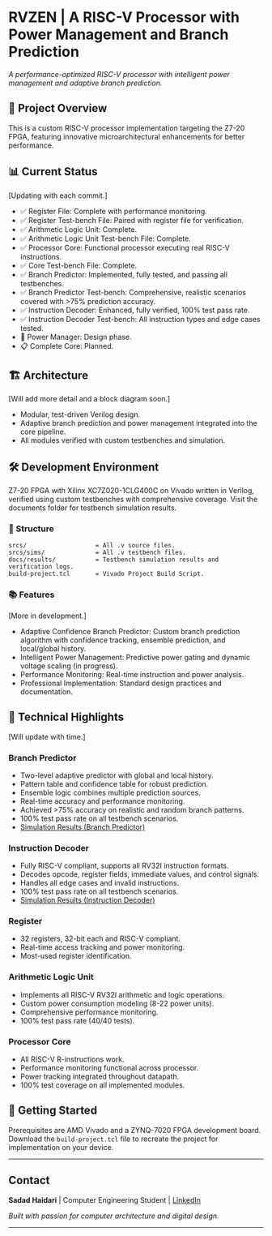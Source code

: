 # RVZEN | A RISC-V Processor with Power Management and Branch Prediction

*A performance-optimized RISC-V processor with intelligent power management and adaptive branch prediction.*

## 🔩 Project Overview
This is a custom RISC-V processor implementation targeting the Z7-20 FPGA, featuring innovative microarchitectural enhancements for better performance.

## 📊 Current Status
[Updating with each commit.]
- ✅ Register File: Complete with performance monitoring.
- ✅ Register Test-bench File: Paired with register file for verification.
- ✅ Arithmetic Logic Unit: Complete.
- ✅ Arithmetic Logic Unit Test-bench File: Complete.
- ✅ Processor Core: Functional processor executing real RISC-V instructions.
- ✅ Core Test-bench File: Complete.
- ✅ Branch Predictor: Implemented, fully tested, and passing all testbenches.
- ✅ Branch Predictor Test-bench: Comprehensive, realistic scenarios covered with >75% prediction accuracy.
- ✅ Instruction Decoder: Enhanced, fully verified, 100% test pass rate.
- ✅ Instruction Decoder Test-bench: All instruction types and edge cases tested.
- 🚧 Power Manager: Design phase.
- 📋 Complete Core: Planned.

## 🏗️ Architecture
[Will add more detail and a block diagram soon.]
- Modular, test-driven Verilog design.
- Adaptive branch prediction and power management integrated into the core pipeline.
- All modules verified with custom testbenches and simulation.

## 🛠️ Development Environment
Z7-20 FPGA with Xilinx XC7Z020-1CLG400C on Vivado written in Verilog, verified using custom testbenches with comprehensive coverage. Visit the documents folder for testbench simulation results.

### 📁 Structure
```
srcs/                   = All .v source files.
srcs/sims/              = All .v testbench files.
docs/results/           = Testbench simulation results and verification logs.
build-project.tcl       = Vivado Project Build Script.
```
### 📚 Features
[More in development.]
- Adaptive Confidence Branch Predictor: Custom branch prediction algorithm with confidence tracking, ensemble prediction, and local/global history.
- Intelligent Power Management: Predictive power gating and dynamic voltage scaling (in progress).
- Performance Monitoring: Real-time instruction and power analysis.
- Professional Implementation: Standard design practices and documentation.

## 🔬 Technical Highlights
[Will update with time.]
### Branch Predictor
- Two-level adaptive predictor with global and local history.
- Pattern table and confidence table for robust prediction.
- Ensemble logic combines multiple prediction sources.
- Real-time accuracy and performance monitoring.
- Achieved >75% accuracy on realistic and random branch patterns.
- 100% test pass rate on all testbench scenarios.
- [Simulation Results (Branch Predictor)](docs/results/branch-predictor-simulation-results.md)

### Instruction Decoder
- Fully RISC-V compliant, supports all RV32I instruction formats.
- Decodes opcode, register fields, immediate values, and control signals.
- Handles all edge cases and invalid instructions.
- 100% test pass rate on all testbench scenarios.
- [Simulation Results (Instruction Decoder)](docs/results/enhanced-decoder-simulation-results.md)

### Register
- 32 registers, 32-bit each and RISC-V compliant.
- Real-time access tracking and power monitoring.
- Most-used register identification.

### Arithmetic Logic Unit
- Implements all RISC-V RV32I arithmetic and logic operations.
- Custom power consumption modeling (8-22 power units).
- Comprehensive performance monitoring.
- 100% test pass rate (40/40 tests).

### Processor Core
- All RISC-V R-instructions work.
- Performance monitoring functional across processor.
- Power tracking integrated throughout datapath.
- 100% test coverage on all implemented modules.

## 📎 Getting Started
Prerequisites are AMD Vivado and a ZYNQ-7020 FPGA development board. Download the `build-project.tcl` file to recreate the project for implementation on your device.

---
## Contact
**Sadad Haidari** | Computer Engineering Student | [LinkedIn](https://linkedin.com/in/sadadh)

*Built with passion for computer architecture and digital design.*

---

